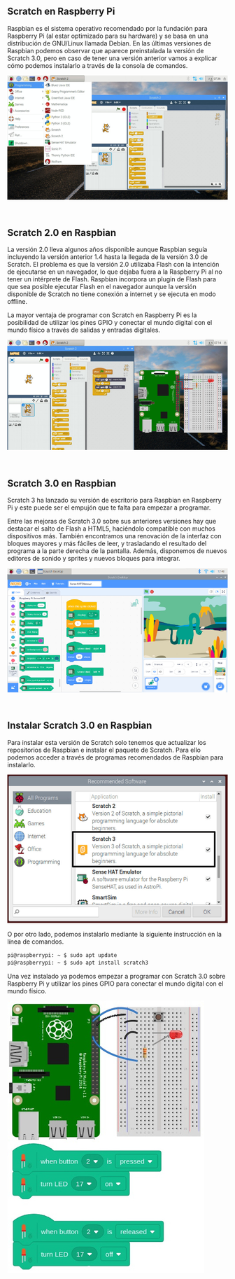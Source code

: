 ## Scratch en Raspberry Pi

Raspbian es el sistema operativo recomendado por la fundación para Raspberry Pi (al estar optimizado para su hardware) y se basa en una distribución de GNU/Linux llamada Debian. En las últimas versiones de Raspbian podemos observar que aparece preinstalada la versión de Scratch 3.0, pero en caso de tener una versión anterior vamos a explicar cómo podemos instalarlo a través de la consola de comandos.

![](img/1.jpg "Scratch en Raspbian")



<br />



## Scratch 2.0 en Raspbian

La versión 2.0 lleva algunos años disponible aunque Raspbian seguía incluyendo la versión anterior 1.4 hasta la llegada de la versión 3.0 de Scratch. El problema es que la versión 2.0 utilizaba Flash con la intención de ejecutarse en un navegador, lo que dejaba fuera a la Raspberry Pi al no tener un intérprete de Flash. Raspbian incorpora un plugin de Flash para que sea posible ejecutar Flash en el navegador aunque la versión disponible de Scratch no tiene conexión a internet y se ejecuta en modo offline.

La mayor ventaja de programar con Scratch en Raspberry Pi es la posibilidad de utilizar los pines GPIO y conectar el mundo digital con el mundo físico a través de salidas y entradas digitales.

![](img/2.jpg "Pines GPIO con Scratch 2.0")



<br />



## Scratch 3.0 en Raspbian

Scratch 3 ha lanzado su versión de escritorio para Raspbian en Raspberry Pi y este puede ser el empujón que te falta para empezar a programar.

Entre las mejoras de Scratch 3.0 sobre sus anteriores versiones hay que destacar el salto de Flash a HTML5, haciéndolo compatible con muchos dispositivos más. También encontramos una renovación de la interfaz con bloques mayores y más fáciles de leer, y trasladando el resultado del programa a la parte derecha de la pantalla. Además, disponemos de nuevos editores de sonido y sprites y nuevos bloques para integrar.

![](img/3.jpg "Scratch 3.0 en Raspbian")



<br />



## Instalar Scratch 3.0 en Raspbian

Para instalar esta versión de Scratch solo tenemos que actualizar los repositorios de Raspbian e instalar el paquete de Scratch. Para ello podemos acceder a través de programas recomendados de Raspbian para instalarlo.

![](img/4.jpg "Agregar Scratch 3.0 en Raspbian")

O por otro lado, podemos instalarlo mediante la siguiente instrucción en la línea de comandos.

```sh
pi@raspberrypi: ~ $ sudo apt update
pi@raspberrypi: ~ $ sudo apt install scratch3
```

Una vez instalado ya podemos empezar a programar con Scratch 3.0 sobre Raspberry Pi y utilizar los pines GPIO para conectar el mundo digital con el mundo físico.

![](img/5.jpg "Pines GPIO con Scratch 3.0")
